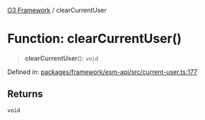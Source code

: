 [O3 Framework](../API.md) / clearCurrentUser

# Function: clearCurrentUser()

> **clearCurrentUser**(): `void`

Defined in: [packages/framework/esm-api/src/current-user.ts:177](https://github.com/its-kios09/openmrs-esm-core/blob/main/packages/framework/esm-api/src/current-user.ts#L177)

## Returns

`void`
